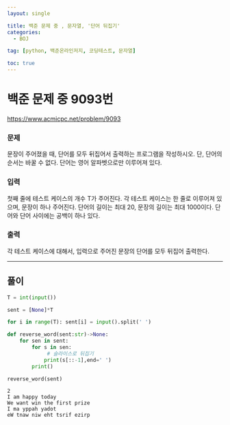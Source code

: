 ```yaml
---
layout: single

title: 백준 문제 중 , 문자열, '단어 뒤집기'
categories:
  - BOJ

tag: [python, 백준온라인저지, 코딩테스트, 문자열]

toc: true
---
```

# 백준 문제 중 9093번

https://www.acmicpc.net/problem/9093

### 문제

문장이 주어졌을 때, 단어를 모두 뒤집어서 출력하는 프로그램을 작성하시오. 단, 단어의 순서는 바꿀 수 없다. 단어는 영어 알파벳으로만 이루어져 있다.

### 입력

첫째 줄에 테스트 케이스의 개수 T가 주어진다. 각 테스트 케이스는 한 줄로 이루어져 있으며, 문장이 하나 주어진다. 단어의 길이는 최대 20, 문장의 길이는 최대 1000이다. 단어와 단어 사이에는 공백이 하나 있다.

### 출력

각 테스트 케이스에 대해서, 입력으로 주어진 문장의 단어를 모두 뒤집어 출력한다.

---

## 풀이

```python
T = int(input())

sent = [None]*T

for i in range(T): sent[i] = input().split(' ')

def reverse_word(sent:str)->None:
    for sen in sent:
        for s in sen:
             # 슬라이스로 뒤집기
            print(s[::-1],end=' ')
        print()

reverse_word(sent)
```

    2
    I am happy today
    We want win the first prize
    I ma yppah yadot 
    eW tnaw niw eht tsrif ezirp 

